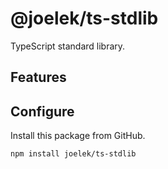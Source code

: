 # @joelek/ts-stdlib

TypeScript standard library.

## Features

## Configure

Install this package from GitHub.

```
npm install joelek/ts-stdlib
```
